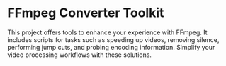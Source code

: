 # FFmpeg Converter Toolkit

This project offers tools to enhance your experience with FFmpeg. It includes scripts for tasks such as speeding up videos, removing silence, performing jump cuts, and probing encoding information. Simplify your video processing workflows with these solutions.


